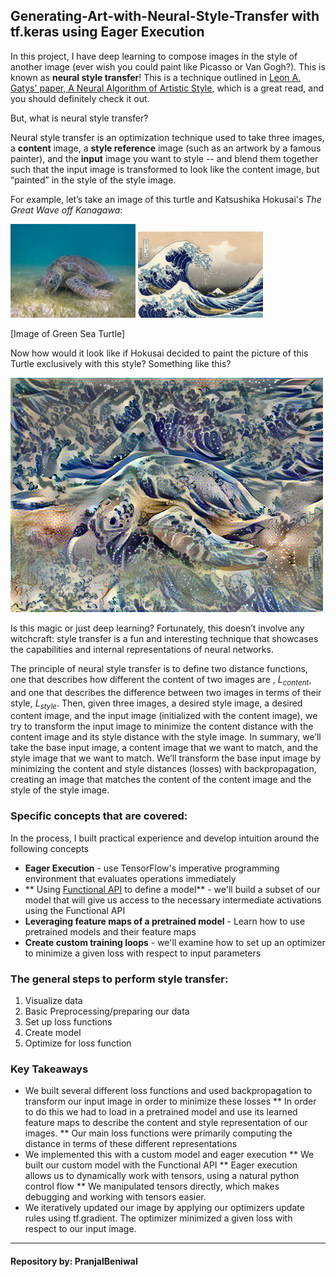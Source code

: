 ## Generating-Art-with-Neural-Style-Transfer with tf.keras using Eager Execution

In this project, I have deep learning to compose images in the style of another image (ever wish you could paint like Picasso or Van Gogh?). This is known as **neural style transfer**! This is a technique outlined in [Leon A. Gatys' paper, A Neural Algorithm of Artistic Style](https://arxiv.org/abs/1508.06576), which is a great read, and you should definitely check it out. 

But, what is neural style transfer?

Neural style transfer is an optimization technique used to take three images, a **content** image, a **style reference** image (such as an artwork by a famous painter), and the **input** image you want to style -- and blend them together such that the input image is transformed to look like the content image, but “painted” in the style of the style image.


For example, let’s take an image of this turtle and Katsushika Hokusai's *The Great Wave off Kanagawa*:

<img src="https://github.com/tensorflow/models/blob/master/research/nst_blogpost/Green_Sea_Turtle_grazing_seagrass.jpg?raw=1" alt="Drawing" style="width: 200px;"/>
<img src="https://github.com/tensorflow/models/blob/master/research/nst_blogpost/The_Great_Wave_off_Kanagawa.jpg?raw=1" alt="Drawing" style="width: 200px;"/>

[Image of Green Sea Turtle]

Now how would it look like if Hokusai decided to paint the picture of this Turtle exclusively with this style? Something like this?

<img src="https://github.com/tensorflow/models/blob/master/research/nst_blogpost/wave_turtle.png?raw=1" alt="Drawing" style="width: 500px;"/>

Is this magic or just deep learning? Fortunately, this doesn’t involve any witchcraft: style transfer is a fun and interesting technique that showcases the capabilities and internal representations of neural networks.  

The principle of neural style transfer is to define two distance functions, one that describes how different the content of two images are , $L_{content}$, and one that describes the difference between two images in terms of their style, $L_{style}$. Then, given three images, a desired style image, a desired content image, and the input image (initialized with the content image), we try to transform the input image to minimize the content distance with the content image and its style distance with the style image. 
In summary, we’ll take the base input image, a content image that we want to match, and the style image that we want to match. We’ll transform the base input image by minimizing the content and style distances (losses) with backpropagation, creating an image that matches the content of the content image and the style of the style image. 

### Specific concepts that are covered:
In the process, I built practical experience and develop intuition around the following concepts

* **Eager Execution** - use TensorFlow's imperative programming environment that evaluates operations immediately 
* ** Using [Functional API](https://keras.io/getting-started/functional-api-guide/) to define a model** - we'll build a subset of our model that will give us access to the necessary intermediate activations using the Functional API 
* **Leveraging feature maps of a pretrained model** - Learn how to use pretrained models and their feature maps 
* **Create custom training loops** - we'll examine how to set up an optimizer to minimize a given loss with respect to input parameters

### The general steps to perform style transfer:

1. Visualize data
2. Basic Preprocessing/preparing our data
3. Set up loss functions 
4. Create model
5. Optimize for loss function

### Key Takeaways
* We built several different loss functions and used backpropagation to transform our input image in order to minimize these losses
** In order to do this we had to load in a pretrained model and use its learned feature maps to describe the content and style representation of our images.
** Our main loss functions were primarily computing the distance in terms of these different representations
* We implemented this with a custom model and eager execution
** We built our custom model with the Functional API
** Eager execution allows us to dynamically work with tensors, using a natural python control flow
** We manipulated tensors directly, which makes debugging and working with tensors easier.
* We iteratively updated our image by applying our optimizers update rules using tf.gradient. The optimizer minimized a given loss with respect to our input image.

---

#### Repository by: PranjalBeniwal
